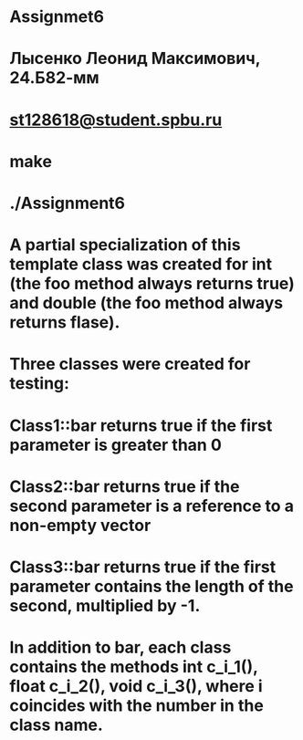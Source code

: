 # Assignmet6
# Лысенко Леонид Максимович, 24.Б82-мм
# st128618@student.spbu.ru
# make
# ./Assignment6
# A partial specialization of this template class was created for int (the foo method always returns true) and double (the foo method always returns flase).
# Three classes were created for testing:
# Class1::bar returns true if the first parameter is greater than 0
# Class2::bar returns true if the second parameter is a reference to a non-empty vector
# Class3::bar returns true if the first parameter contains the length of the second, multiplied by -1.
# In addition to bar, each class contains the methods int c_i_1(), float c_i_2(), void c_i_3(), where i coincides with the number in the class name.
